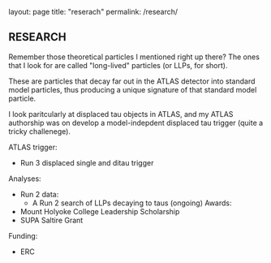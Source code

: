 layout: page
title: "reserach"
permalink: /research/

## RESEARCH

Remember those theoretical particles I mentioned right up there? The ones that I look for are called "long-lived" particles (or LLPs, for short). 

These are particles that decay far out in the ATLAS detector into standard model particles, thus producing a unique signature of that standard model particle. 

I look paritcularly at displaced tau objects in ATLAS, and my ATLAS authorship was on develop a model-indepdent displaced tau trigger (quite a tricky challenege).  

ATLAS trigger:
- Run 3 displaced single and ditau trigger 

Analyses:
- Run 2 data:
	- A Run 2 search of LLPs decaying to taus (ongoing)
Awards:
- Mount Holyoke College Leadership Scholarship
- SUPA Saltire Grant

Funding:
- ERC